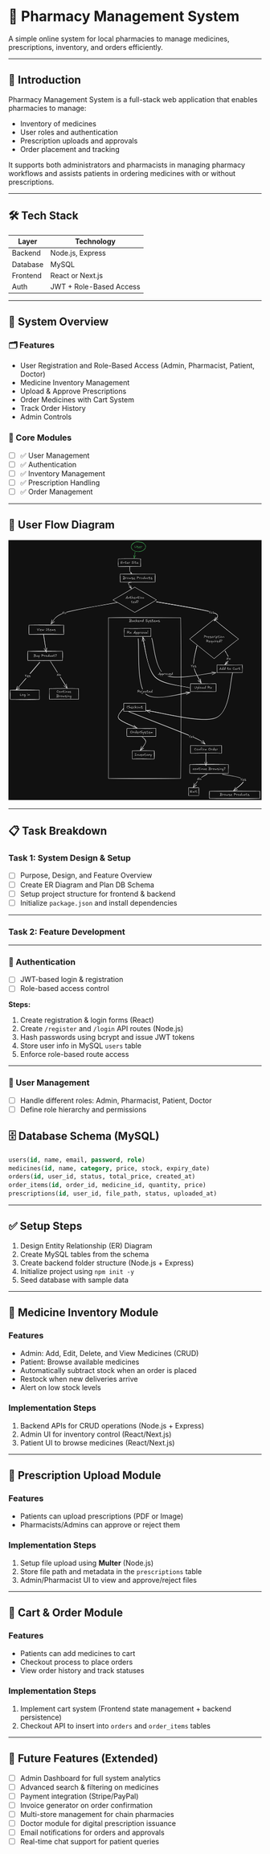 # 💊 Pharmacy Management System

A simple online system for local pharmacies to manage medicines, prescriptions, inventory, and orders efficiently.

---

## 📌 Introduction

Pharmacy Management System is a full-stack web application that enables pharmacies to manage:

- Inventory of medicines
- User roles and authentication
- Prescription uploads and approvals
- Order placement and tracking

It supports both administrators and pharmacists in managing pharmacy workflows and assists patients in ordering medicines with or without prescriptions.

---

## 🛠 Tech Stack

| Layer      | Technology               |
|------------|--------------------------|
| Backend    | Node.js, Express         |
| Database   | MySQL                    |
| Frontend   | React or Next.js         |
| Auth       | JWT + Role-Based Access  |

---

## 🧠 System Overview

### 🗂️ Features

- User Registration and Role-Based Access (Admin, Pharmacist, Patient, Doctor)
- Medicine Inventory Management
- Upload & Approve Prescriptions
- Order Medicines with Cart System
- Track Order History
- Admin Controls

### 🧩 Core Modules

- [ ] ✅ User Management
- [ ] ✅ Authentication
- [ ] ✅ Inventory Management
- [ ] ✅ Prescription Handling
- [ ] ✅ Order Management

---

## 🔄 User Flow Diagram

![Pharmacy Flow Diagram](./imgs/Final_Pharmacy_Diagram.png)

---

## 📋 Task Breakdown

### Task 1: System Design & Setup

- [ ] Purpose, Design, and Feature Overview
- [ ] Create ER Diagram and Plan DB Schema
- [ ] Setup project structure for frontend & backend
- [ ] Initialize `package.json` and install dependencies

---

### Task 2: Feature Development

---

### 🔐 Authentication

- [ ] JWT-based login & registration
- [ ] Role-based access control

**Steps:**

1. Create registration & login forms (React)
2. Create `/register` and `/login` API routes (Node.js)
3. Hash passwords using bcrypt and issue JWT tokens
4. Store user info in MySQL `users` table
5. Enforce role-based route access

---

### 👥 User Management

- [ ] Handle different roles: Admin, Pharmacist, Patient, Doctor
- [ ] Define role hierarchy and permissions

## 🗄️ Database Schema (MySQL)

```sql
users(id, name, email, password, role)
medicines(id, name, category, price, stock, expiry_date)
orders(id, user_id, status, total_price, created_at)
order_items(id, order_id, medicine_id, quantity, price)
prescriptions(id, user_id, file_path, status, uploaded_at)
```

---

## ✅ Setup Steps

1. Design Entity Relationship (ER) Diagram
2. Create MySQL tables from the schema
3. Create backend folder structure (Node.js + Express)
4. Initialize project using `npm init -y`
5. Seed database with sample data

---

## 💊 Medicine Inventory Module

### Features

- Admin: Add, Edit, Delete, and View Medicines (CRUD)
- Patient: Browse available medicines
- Automatically subtract stock when an order is placed
- Restock when new deliveries arrive
- Alert on low stock levels

### Implementation Steps

1. Backend APIs for CRUD operations (Node.js + Express)
2. Admin UI for inventory control (React/Next.js)
3. Patient UI to browse medicines (React/Next.js)

---

## 📄 Prescription Upload Module

### Features

- Patients can upload prescriptions (PDF or Image)
- Pharmacists/Admins can approve or reject them

### Implementation Steps

1. Setup file upload using **Multer** (Node.js)
2. Store file path and metadata in the `prescriptions` table
3. Admin/Pharmacist UI to view and approve/reject files

---

## 🛒 Cart & Order Module

### Features

- Patients can add medicines to cart
- Checkout process to place orders
- View order history and track statuses

### Implementation Steps

1. Implement cart system (Frontend state management + backend persistence)
2. Checkout API to insert into `orders` and `order_items` tables

---

## 🔮 Future Features (Extended)

- [ ] Admin Dashboard for full system analytics
- [ ] Advanced search & filtering on medicines
- [ ] Payment integration (Stripe/PayPal)
- [ ] Invoice generator on order confirmation
- [ ] Multi-store management for chain pharmacies
- [ ] Doctor module for digital prescription issuance
- [ ] Email notifications for orders and approvals
- [ ] Real-time chat support for patient queries
